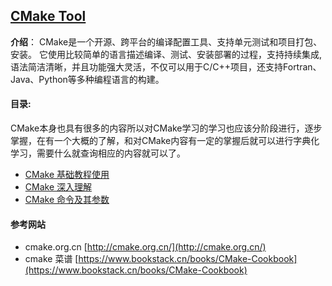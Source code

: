 ## [CMake Tool](https://cmake.org/)
**介绍**： CMake是一个开源、跨平台的编译配置工具、支持单元测试和项目打包、安装。 它使用比较简单的语言描述编译、测试、安装部署的过程，支持持续集成, 语法简洁清晰，并且功能强大灵活，不仅可以用于C/C++项目，还支持Fortran、Java、Python等多种编程语言的构建。

#### 目录:

CMake本身也具有很多的内容所以对CMake学习的学习也应该分阶段进行，逐步掌握，在有一个大概的了解，和对CMake内容有一定的掌握后就可以进行字典化学习，需要什么就查询相应的内容就可以了。

* [CMake 基础教程使用](./Foundation.md)
* [CMake 深入理解](./Advanced.md)
* [CMake 命令及其参数](./contents/CMakeCommandLine.md)


#### 参考网站

- cmake.org.cn [http://cmake.org.cn/](http://cmake.org.cn/)
- cmake 菜谱 [https://www.bookstack.cn/books/CMake-Cookbook](https://www.bookstack.cn/books/CMake-Cookbook)
